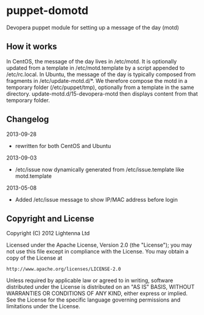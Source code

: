 puppet-domotd
=============

Devopera puppet module for setting up a message of the day (motd)

How it works
------------

In CentOS, the message of the day lives in /etc/motd.  It is optionally updated from a template in /etc/motd.template by a script appended to /etc/rc.local.
In Ubuntu, the message of the day is typically composed from fragments in /etc/update-motd.d/*.  We therefore compose the motd in a temporary folder (/etc/puppet/tmp), optionally from a template in the same directory.  update-motd.d/15-devopera-motd then displays content from that temporary folder.

Changelog
---------

2013-09-28

  * rewritten for both CentOS and Ubuntu

2013-09-03

  * /etc/issue now dynamically generated from /etc/issue.template like motd.template

2013-05-08

  * Added /etc/issue message to show IP/MAC address before login

Copyright and License
---------------------

Copyright (C) 2012 Lightenna Ltd

Licensed under the Apache License, Version 2.0 (the "License");
you may not use this file except in compliance with the License.
You may obtain a copy of the License at

    http://www.apache.org/licenses/LICENSE-2.0

Unless required by applicable law or agreed to in writing, software
distributed under the License is distributed on an "AS IS" BASIS,
WITHOUT WARRANTIES OR CONDITIONS OF ANY KIND, either express or implied.
See the License for the specific language governing permissions and
limitations under the License.
